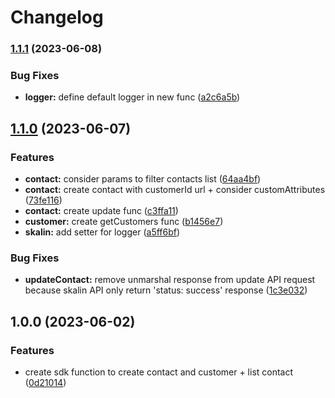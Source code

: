 # Changelog

### [1.1.1](https://www.github.com/Karnott/skalin-sdk/compare/v1.1.0...v1.1.1) (2023-06-08)


### Bug Fixes

* **logger:** define default logger in new func ([a2c6a5b](https://www.github.com/Karnott/skalin-sdk/commit/a2c6a5bab962c0103f5e8f38cec5e39bccfb19f0))

## [1.1.0](https://www.github.com/Karnott/skalin-sdk/compare/v1.0.0...v1.1.0) (2023-06-07)


### Features

* **contact:** consider params to filter contacts list ([64aa4bf](https://www.github.com/Karnott/skalin-sdk/commit/64aa4bf1203d3804f8ac7feb019515260dbf5c4d))
* **contact:** create contact with customerId url + consider customAttributes ([73fe116](https://www.github.com/Karnott/skalin-sdk/commit/73fe116eb48641e87b04452e16492fdf2b2b6d55))
* **contact:** create update func ([c3ffa11](https://www.github.com/Karnott/skalin-sdk/commit/c3ffa1115f973d6b6177b4ce9d667a16c9092aba))
* **customer:** create getCustomers func ([b1456e7](https://www.github.com/Karnott/skalin-sdk/commit/b1456e720ce6413c9b3ff75a56918ea89dc1b54d))
* **skalin:** add setter for logger ([a5ff6bf](https://www.github.com/Karnott/skalin-sdk/commit/a5ff6bf4c1f2b86fd870fbd3508c95274c1a7841))


### Bug Fixes

* **updateContact:** remove unmarshal response from update API request because skalin API only return 'status: success' response ([1c3e032](https://www.github.com/Karnott/skalin-sdk/commit/1c3e03246bba682127782c84bb01f5c80098bec6))

## 1.0.0 (2023-06-02)


### Features

* create sdk function to create contact and customer + list contact ([0d21014](https://www.github.com/Karnott/skalin-sdk/commit/0d21014fae63718ca8acf153c2e8e6a0b84055b6))
